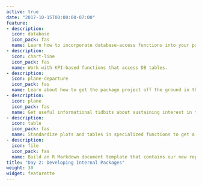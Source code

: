```yaml
---
active: true
date: "2017-10-15T00:00:00-07:00"
feature:
- description: 
  icon: database
  icon_pack: fas
  name: Learn how to incorporate database-access functions into your package.
- description: 
  icon: chart-line
  icon_pack: fas
  name: Work with KPI-based functions that access DB tables. 
- description: 
  icon: plane-departure
  icon_pack: fas
  name: Learn about how to get the package project off the ground in the organization.
- description: 
  icon: plane
  icon_pack: fas
  name: Get useful informational tidbits about sustaining interest in the project.
- description: 
  icon: table
  icon_pack: fas
  name: Standardize plots and tables in specialized functions to get a consistent look and feel.
- description: 
  icon: file
  icon_pack: fas
  name: Build an R Markdown document template that contains our new reporting functions.
title: "Day 2: Developing Internal Packages"
weight: 30
widget: featurette
---
```

